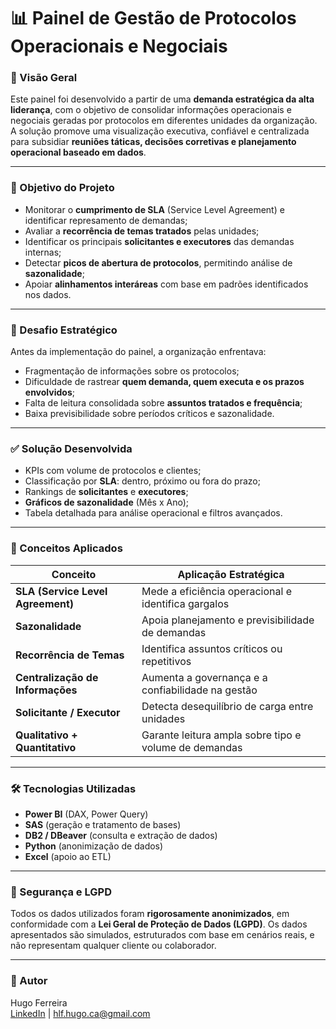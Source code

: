# 📊 Painel de Gestão de Protocolos Operacionais e Negociais

### 🧭 Visão Geral

Este painel foi desenvolvido a partir de uma **demanda estratégica da alta liderança**, com o objetivo de consolidar informações operacionais e negociais geradas por protocolos em diferentes unidades da organização. A solução promove uma visualização executiva, confiável e centralizada para subsidiar **reuniões táticas, decisões corretivas e planejamento operacional baseado em dados**.

---

### 🎯 Objetivo do Projeto

- Monitorar o **cumprimento de SLA** (Service Level Agreement) e identificar represamento de demandas;
- Avaliar a **recorrência de temas tratados** pelas unidades;
- Identificar os principais **solicitantes e executores** das demandas internas;
- Detectar **picos de abertura de protocolos**, permitindo análise de **sazonalidade**;
- Apoiar **alinhamentos interáreas** com base em padrões identificados nos dados.

---

### 🚨 Desafio Estratégico

Antes da implementação do painel, a organização enfrentava:

- Fragmentação de informações sobre os protocolos;
- Dificuldade de rastrear **quem demanda, quem executa e os prazos envolvidos**;
- Falta de leitura consolidada sobre **assuntos tratados e frequência**;
- Baixa previsibilidade sobre períodos críticos e sazonalidade.

---

### ✅ Solução Desenvolvida

- KPIs com volume de protocolos e clientes;
- Classificação por **SLA**: dentro, próximo ou fora do prazo;
- Rankings de **solicitantes** e **executores**;
- **Gráficos de sazonalidade** (Mês x Ano);
- Tabela detalhada para análise operacional e filtros avançados.

---

### 🧠 Conceitos Aplicados

| Conceito | Aplicação Estratégica |
|---------|------------------------|
| **SLA (Service Level Agreement)** | Mede a eficiência operacional e identifica gargalos |
| **Sazonalidade** | Apoia planejamento e previsibilidade de demandas |
| **Recorrência de Temas** | Identifica assuntos críticos ou repetitivos |
| **Centralização de Informações** | Aumenta a governança e a confiabilidade na gestão |
| **Solicitante / Executor** | Detecta desequilíbrio de carga entre unidades |
| **Qualitativo + Quantitativo** | Garante leitura ampla sobre tipo e volume de demandas |

---

### 🛠️ Tecnologias Utilizadas

- **Power BI** (DAX, Power Query)
- **SAS** (geração e tratamento de bases)
- **DB2 / DBeaver** (consulta e extração de dados)
- **Python** (anonimização de dados)
- **Excel** (apoio ao ETL)

---

### 🔐 Segurança e LGPD

Todos os dados utilizados foram **rigorosamente anonimizados**, em conformidade com a **Lei Geral de Proteção de Dados (LGPD)**. Os dados apresentados são simulados, estruturados com base em cenários reais, e não representam qualquer cliente ou colaborador.

---

### 📎 Autor

Hugo Ferreira  
[LinkedIn](https://www.linkedin.com/) | hlf.hugo.ca@gmail.com
